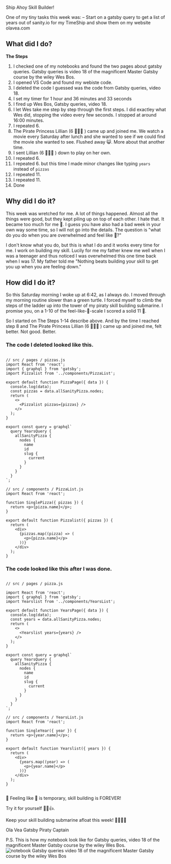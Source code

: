 Ship Ahoy Skill Builder!

One of my tiny tasks this week was:
– Start on a gatsby query to get a list of years out of sanity.io for my TimeShip and show them on my website olavea.com

## What did I do?

**The Steps**
1. I checked one of my notebooks and found the two pages about gatsby queries. Gatsby queries is video 18 of the magnificent Master Gatsby course by the wiley Wes Bos.
2. I opened VS Code and found my webiste code.
3. I deleted the code I guessed was the code from Gatsby queries, video 18.
4. I set my timer for 1 hour and 36 minutes and 33 seconds
5. I fired up Wes Bos, Gatsby queries, video 18.
6. I let Wes take me step by step through the first steps. I did exactley what Wes did, stopping the video every few seconds. I stopped at around 16:00 minutes.
7. I repeated 6.
8. The Pirate Princess Lillian (6 🏴‍☠️👸 ) came up and joined me. We watch a movie every Saturday after lunch and she wanted to see if we could find the movie she wanted to see. Flushed away 😺. More about that another time.
9. I sent Lillian (6 🏴‍☠️👸 ) down to play on her own.
10. I repeated 6.
11. I repeated 6. but this time I made minor changes like typing `years` instead of `pizzas`
12. I repeated 11.
13. I repeated 11.
14. Done

## Why did I do it?
This week was wretched for me. A lot of things happened. Almost all the things were good, but they kept piling up on top of each other. I hate that. It became too much for me 😬. I guess you have also had a bad week in your own way some time, so I will not go into the details. The question is "what do you do when you are overwhelmed and feel like 💩?"

I don't know what you do, but this is what I do and it works every time for me. I work on building my skill. Lucily for me my father knew me well when I was a teenager and thus noticed I was overwhelmed this one time back when I was 17. My father told me "Nothing beats building your skill to get you up when you are feeling down."

## How did I do it?
So this Saturday morning I woke up at 6:42, as I always do. I moved through my morning routine slower than a green turtle. I forced myself to climb the steps of the ladder up into the tower of my piraty skill building submarine. I promise you, on a 1-10 of the feel-like-💩-scale I scored a solid 11 😬.

So I started on The Steps 1-14 describe above. And by the time I reached step 8 and The Pirate Princess Lillian (6 🏴‍☠️👸 ) came up and joined me, felt better. Not good. Better.



### The code I deleted looked like this.

```

// src / pages / pizzas.js
import React from 'react';
import { graphql } from 'gatsby';
import Pizzalist from '../components/PizzaList';

export default function PizzaPage({ data }) {
  console.log(data);
  const pizzas = data.allSanityPizza.nodes;
  return (
    <>
      <Pizzalist pizzas={pizzas} />
    </>
  );
}

export const query = graphql`
  query YearsQuery {
    allSanityPizza {
      nodes {
        name
        id
        slug {
          current
        }
      }
    }
  }
`;

// src / components / PizzaList.js
import React from 'react';

function SinglePizza({ pizzas }) {
  return <p>{pizza.name}</p>;
}

export default function Pizzalist({ pizzas }) {
  return (
    <div>
      {pizzas.map((pizza) => (
        <p>{pizza.name}</p>
      ))}
    </div>
  );
}

```


### The code looked like this after I was done.

```

// src / pages / pizza.js

import React from 'react';
import { graphql } from 'gatsby';
import Yearslist from '../components/YearsList';

export default function YearsPage({ data }) {
  console.log(data);
  const years = data.allSanityPizza.nodes;
  return (
    <>
      <Yearslist years={years} />
    </>
  );
}

export const query = graphql`
  query YearsQuery {
    allSanityPizza {
      nodes {
        name
        id
        slug {
          current
        }
      }
    }
  }
`;

// src / components / YearsList.js
import React from 'react';

function SingleYear({ year }) {
  return <p>{year.name}</p>;
}

export default function Yearslist({ years }) {
  return (
    <div>
      {years.map((year) => (
        <p>{year.name}</p>
      ))}
    </div>
  );
}


```




😬 Feeling like 💩 is temporary, skill building is FOREVER!

Try it for yourself 🔧😺👍.

Keep your skill building submarine afloat this week!
🔧⛵🏴‍☠️


Ola Vea
Gatsby Piraty Captain

P.S.
This is how my notebook look like for Gatsby queries, video 18 of the magnificent Master Gatsby course by the wiley Wes Bos.
![notebook Gatsby queries video 18 of the magnificent Master Gatsby course by the wiley Wes Bos](email-list-2021-2026/39-week/Gatsby_queries_week_39.png)


